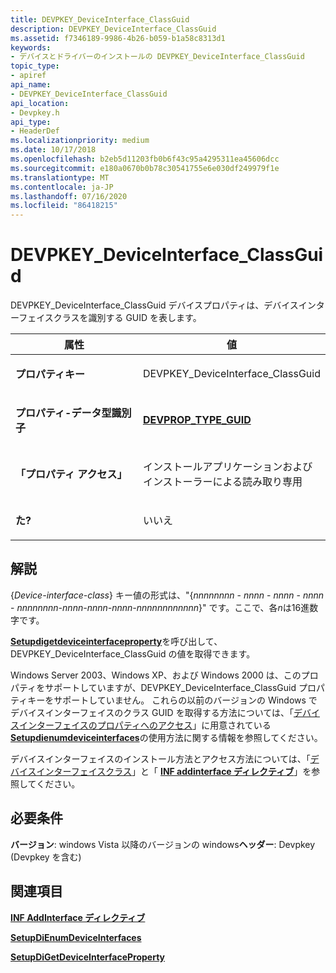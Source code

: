 ```yaml
---
title: DEVPKEY_DeviceInterface_ClassGuid
description: DEVPKEY_DeviceInterface_ClassGuid
ms.assetid: f7346189-9986-4b26-b059-b1a58c8313d1
keywords:
- デバイスとドライバーのインストールの DEVPKEY_DeviceInterface_ClassGuid
topic_type:
- apiref
api_name:
- DEVPKEY_DeviceInterface_ClassGuid
api_location:
- Devpkey.h
api_type:
- HeaderDef
ms.localizationpriority: medium
ms.date: 10/17/2018
ms.openlocfilehash: b2eb5d11203fb0b6f43c95a4295311ea45606dcc
ms.sourcegitcommit: e180a0670b0b78c30541755e6e030df249979f1e
ms.translationtype: MT
ms.contentlocale: ja-JP
ms.lasthandoff: 07/16/2020
ms.locfileid: "86418215"
---
```

# <a name="devpkey_deviceinterface_classguid"></a>DEVPKEY_DeviceInterface_ClassGuid


DEVPKEY_DeviceInterface_ClassGuid デバイスプロパティは、デバイスインターフェイスクラスを識別する GUID を表します。

<table>
<colgroup>
<col width="50%" />
<col width="50%" />
</colgroup>
<thead>
<tr>
<th>属性</th>
<th>値</th>
</tr>
</thead>
<tbody>
<tr class="odd">
<td align="left"><p><strong>プロパティキー</strong></p></td>
<td align="left"><p>DEVPKEY_DeviceInterface_ClassGuid</p></td>
</tr>
<tr class="even">
<td align="left"><p><strong>プロパティ-データ型識別子</strong></p></td>
<td align="left"><p><a href="devprop-type-guid.md" data-raw-source="[&lt;strong&gt;DEVPROP_TYPE_GUID&lt;/strong&gt;](devprop-type-guid.md)"><strong>DEVPROP_TYPE_GUID</strong></a></p></td>
</tr>
<tr class="odd">
<td align="left"><p><strong>「プロパティ アクセス」</strong></p></td>
<td align="left"><p>インストールアプリケーションおよびインストーラーによる読み取り専用</p></td>
</tr>
<tr class="even">
<td align="left"><p><strong>た?</strong></p></td>
<td align="left"><p>いいえ</p></td>
</tr>
</tbody>
</table>

 

<a name="remarks"></a>解説
-------

{*Device-interface-class*} キー値の形式は、"{*nnnnnnnn* - *nnnn* - *nnnn* - *nnnn* - *nnnnnnnn-nnnn-nnnn-nnnn-nnnnnnnnnnnn*}" です。ここで、各*n*は16進数字です。

[**Setupdigetdeviceinterfaceproperty**](https://docs.microsoft.com/windows/desktop/api/setupapi/nf-setupapi-setupdigetdeviceinterfacepropertyw)を呼び出して、DEVPKEY_DeviceInterface_ClassGuid の値を取得できます。

Windows Server 2003、Windows XP、および Windows 2000 は、このプロパティをサポートしていますが、DEVPKEY_DeviceInterface_ClassGuid プロパティキーをサポートしていません。 これらの以前のバージョンの Windows でデバイスインターフェイスのクラス GUID を取得する方法については、「[デバイスインターフェイスのプロパティへのアクセス](https://docs.microsoft.com/windows-hardware/drivers/install/accessing-device-interface-properties)」に用意されている[**Setupdienumdeviceinterfaces**](https://docs.microsoft.com/windows/desktop/api/setupapi/nf-setupapi-setupdienumdeviceinterfaces)の使用方法に関する情報を参照してください。

デバイスインターフェイスのインストール方法とアクセス方法については、「[デバイスインターフェイスクラス](https://docs.microsoft.com/windows-hardware/drivers/install/device-interface-classes)」と「 [**INF addinterface ディレクティブ**](https://docs.microsoft.com/windows-hardware/drivers/install/inf-addinterface-directive)」を参照してください。

<a name="requirements"></a>必要条件
------------

**バージョン**: windows Vista 以降のバージョンの windows**ヘッダー**: Devpkey (Devpkey を含む)


## <a name="see-also"></a>関連項目


[**INF AddInterface ディレクティブ**](https://docs.microsoft.com/windows-hardware/drivers/install/inf-addinterface-directive)

[**SetupDiEnumDeviceInterfaces**](https://docs.microsoft.com/windows/desktop/api/setupapi/nf-setupapi-setupdienumdeviceinterfaces)

[**SetupDiGetDeviceInterfaceProperty**](https://docs.microsoft.com/windows/desktop/api/setupapi/nf-setupapi-setupdigetdeviceinterfacepropertyw)

 

 






